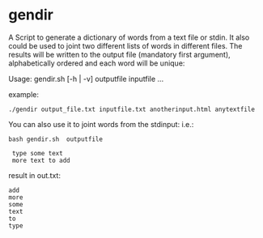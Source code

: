 gendir
======
A Script to generate a dictionary of words from a text file or stdin. It also could be used to joint two different lists of words in different files. The results will be written to the output file (mandatory first argument), alphabetically ordered and each word will be unique:

Usage:
  gendir.sh [-h | -v] outputfile inputfile ...

example:
```
./gendir output_file.txt inputfile.txt anotherinput.html anytextfile 
```

You can also use it to joint words from the stdinput:
i.e.: 
```
bash gendir.sh  outputfile 
 
 type some text
 more text to add
```
 result in out.txt:
```
add
more
some
text
to
type
``` 
 
